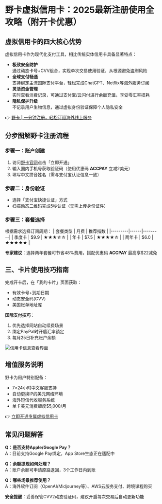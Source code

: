 # 野卡虚拟信用卡：2025最新注册使用全攻略（附开卡优惠）

## 虚拟信用卡的四大核心优势

虚拟信用卡作为现代化支付工具，相比传统实体信用卡具备显著特点：
- **极致安全防护**  
  通过动态卡号+CVV组合，实现单次交易使用验证，从根源避免盗刷风险
- **全球支付畅通**  
  支持绑定主流国际支付平台，轻松完成ChatGPT、Netflix等海外服务订阅
- **灵活资金管理**  
  实时查看消费记录，可通过支付宝/云闪付进行余额充值，享受零汇率损耗
- **隐私保护升级**  
  不记录用户生物信息，通过虚拟身份验证保障个人隐私安全

👉 [野卡 | 一分钟注册，轻松订阅海外线上服务](https://bbtdd.com/yeka)

## 分步图解野卡注册流程

### 步骤一：账户创建
1. 访问[野卡官网](https://bbtdd.com/yeka)点击「立即开通」
2. 输入国内手机号获取验证码（使用优惠码 **ACCPAY** 立减2美元）
3. 填写中文拼音姓名（需与支付宝认证信息一致）



### 步骤二：身份验证
- 选择「支付宝快捷认证」方式
- 扫描动态二维码完成5秒认证（无需上传身份证件）

### 步骤三：套餐选择
根据需求选择订阅周期：
| 套餐类型 | 月费 | 推荐指数 |
|---------|------|---------|
| 季度卡 | $9.9 | ★★★☆☆ |
| 年卡   | $7.5 | ★★★★☆ |
| 两年卡 | $6.0 | ★★★★★ |

**专家建议**：选择两年套餐可节省48%费用，搭配优惠码 **ACCPAY** 最高享$22减免

## 三、卡片使用技巧指南

完成开卡后，在「我的卡片」页面获取：
- 有效卡号+到期日期
- 动态安全码(CVV)
- 美国账单地址库

**国际支付技巧**：
1. 优先选择网站自动续费场景
2. 绑定PayPal时开启汇率锁定
3. 每月25日补充账户余额

![信用卡信息查看界面](https://bbtdd.com/wp-content/uploads/img/4515107804999.webp)

## 增值服务说明
野卡为用户特别配备：
- 7×24小时中文客服支持
- 自动更换IP的美元网络环境
- 海外短信代收服务系统
- 单卡美元消费额度$5,000/月

👉 [立即开通专属虚拟信用卡](https://bbtdd.com/yeka)

## 常见问题解答
**Q：是否支持Apple/Google Pay？**  
A：目前支持Google Pay绑定，App Store生态正在适配中

**Q：余额提现如何处理？**  
A：账户余额可申请原路退回，3个工作日内到账

**Q：哪些场景推荐使用？**  
A：海外软件订阅（OpenAI/Midjourney等）、AWS云服务支付、跨境课程购买

**安全提醒**：妥善保管CVV2动态验证码，建议开启每次交易后自动更新功能